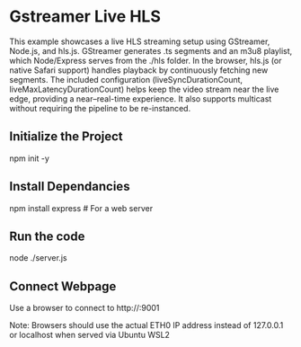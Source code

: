 # Gstreamer Live HLS
This example showcases a live HLS streaming setup using GStreamer, Node.js, and hls.js. GStreamer generates .ts segments and an m3u8 playlist, which Node/Express serves from the ./hls folder. In the browser, hls.js (or native Safari support) handles playback by continuously fetching new segments. The included configuration (liveSyncDurationCount, liveMaxLatencyDurationCount) helps keep the video stream near the live edge, providing a near–real-time experience.
It also supports multicast without requiring the pipeline to be re-instanced.

## Initialize the Project
npm init -y

## Install Dependancies
npm install express   # For a web server

## Run the code
node ./server.js

## Connect Webpage
Use a browser to connect to http://<localhost>:9001

Note: Browsers should use the actual ETH0 IP address instead of 127.0.0.1 or localhost when served via Ubuntu WSL2